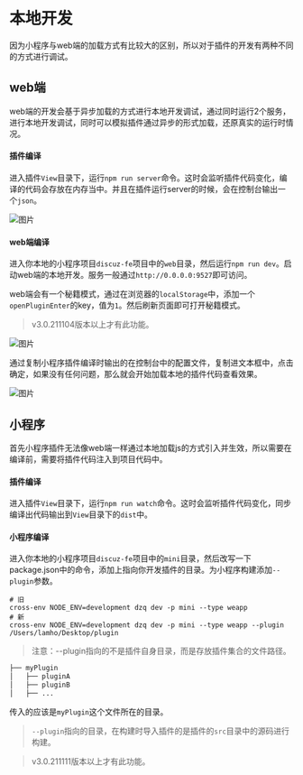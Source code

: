 # 本地开发

因为小程序与web端的加载方式有比较大的区别，所以对于插件的开发有两种不同的方式进行调试。

## web端

web端的开发会基于异步加载的方式进行本地开发调试，通过同时运行2个服务，进行本地开发调试，同时可以模拟插件通过异步的形式加载，还原真实的运行时情况。

#### 插件编译

进入插件`View`目录下，运行`npm run server`命令。这时会监听插件代码变化，编译的代码会存放在内存当中。并且在插件运行server的时候，会在控制台输出一个`json`。

![图片](https://imgcache.qq.com/operation/dianshi/other/WX20211111-191122@2x.e6274588b402e163b552ff84622fd507d8e987cb.png)

#### web端编译

进入你本地的小程序项目`discuz-fe`项目中的`web`目录，然后运行`npm run dev`。启动web端的本地开发。服务一般通过`http://0.0.0.0:9527`即可访问。

web端会有一个秘籍模式，通过在浏览器的`localStorage`中，添加一个`openPluginEnter`的key，值为`1`。然后刷新页面即可打开秘籍模式。

> v3.0.211104版本以上才有此功能。

![图片](https://imgcache.qq.com/operation/dianshi/other/WX20211111-192548@2x.40ed85efa1535b009f70b11681c335a702de912c.png)

通过复制小程序插件编译时输出的在控制台中的配置文件，复制进文本框中，点击确定，如果没有任何问题，那么就会开始加载本地的插件代码查看效果。

![图片](https://imgcache.qq.com/operation/dianshi/other/WX20211111-192858@2x.85a461699bb32322ca858964b90e70f024c3fd87.png)


## 小程序

首先小程序插件无法像web端一样通过本地加载js的方式引入并生效，所以需要在编译前，需要将插件代码注入到项目代码中。

#### 插件编译

进入插件`View`目录下，运行`npm run watch`命令。这时会监听插件代码变化，同步编译出代码输出到`View`目录下的`dist`中。

#### 小程序编译

进入你本地的小程序项目`discuz-fe`项目中的`mini`目录，然后改写一下package.json中的命令，添加上指向你开发插件的目录。为小程序构建添加`--plugin`参数。

```shell
# 旧
cross-env NODE_ENV=development dzq dev -p mini --type weapp
# 新
cross-env NODE_ENV=development dzq dev -p mini --type weapp --plugin /Users/lamho/Desktop/plugin
```

> 注意：--plugin指向的不是插件自身目录，而是存放插件集合的文件路径。

```bash
├── myPlugin
│   ├── pluginA
│   ├── pluginB
│   ├── ...
```

传入的应该是`myPlugin`这个文件所在的目录。

> `--plugin`指向的目录，在构建时导入插件的是插件的`src`目录中的源码进行构建。

> v3.0.211111版本以上才有此功能。